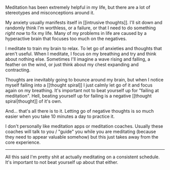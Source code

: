 Meditation has been extremely helpful in my life, but there are a lot of stereotypes and misconceptions around it.

My anxiety usually manifests itself in [[intrusive thoughts]]. I'll sit down and randomly think I'm worthless, or a failure, or that I need to do something *right now* to fix my life. Many of my problems in life are caused by a hyperactive brain that focuses too much on the negatives.

I meditate to train my brain to relax. To let go of anxieties and thoughts that aren't useful. When I meditate, I focus on my breathing and try and think about nothing else. Sometimes I'll imagine a wave rising and falling, a feather on the wind, or just think about my chest expanding and contracting.

Thoughts are inevitably going to bounce around my brain, but when I notice myself falling into a [[thought spiral]] I just calmly let go of it and focus again on my breathing. It's important not to beat yourself up for "failing at meditation". Hell, beating yourself up for failing is a negative [[thought spiral|thought]] of it's own.

And... that's all there is to it. Letting go of negative thoughts is so much easier when you take 10 minutes a day to practice it.

I don't personally like meditation apps or meditation coaches. Usually these coaches will talk to you / "guide" you while you are meditating (because they need to appear valuable somehow) but this just takes away from the core experience.

----

All this said I'm pretty shit at actually meditating on a consistent schedule. It's important to not beat yourself up about that either.

